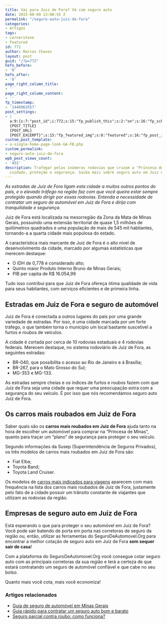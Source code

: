 ```yaml
---
title: Vai para Juiz de Fora? Vá com seguro auto
date: 2015-08-09 13:00:55 Z
permalink: "/seguro-auto-juiz-de-fora"
categories:
- Artigos
tags:
- cornerstone
- Featured
id: 772
author: Marcos Chaves
layout: post
guid: "/?p=772"
hefo_before:
- '0'
hefo_after:
- '0'
page_right_column_title:
- ''
page_right_column_content:
- ''
fp_timestamp:
- '1446963557'
post_settings:
- |
  a:9:{s:7:"post_id";i:772;s:15:"fp_publish_this";s:2:"on";s:16:"fp_schedule_this";s:3:"yes";s:11:"fp_datetime";s:0:"";s:18:"fp_timezone_offset";s:3:"120";s:8:"msg_body";s:66:"Novo post no {SITE_NAME}
  {POST_TITLE}
  {POST_URL}
  {POST_EXCERPT}";s:15:"fp_featured_img";s:8:"featured";s:16:"fp_post_img_text";s:0:"";s:5:"pages";a:2:{i:0;s:3:"own";i:1;s:15:"520743491417556";}}
custom_post_template:
- u-single-home-page-look-GA-FB.php
custom_permalink:
- seguro-auto-juiz-de-fora
wpb_post_views_count:
- '452'
description: Trafegar pelas inúmeras rodovias que cruzam a "Princesa de Minas" requer
  cuidado, proteção e segurança. Saiba mais sobre seguro auto em Juiz de Fora!
---
```


_As estradas de Juiz de Fora ligam esta cidade a muitos outros pontos do país, e o elevado tráfego na região faz com que você queira estar sempre protegido quando dirigir por essas rodovias. Entenda a necessidade de contratar um seguro de automóvel em Juiz de Fora e dirija com tranquilidade e segurança._

Juiz de Fora está localizada na mesorregião da Zona da Mata de Minas Gerais, possuindo uma extensão territorial de quase 1,5 milhões de quilômetros quadrados e uma população de mais de 545 mil habitantes, tornando-a a quarta cidade mais populosa do estado.

A característica mais marcante de Juiz de Fora é o alto nível de desenvolvimento da cidade, marcado por algumas estatísticas que merecem destaque:

  * O IDH de 0,778 é considerado alto;
  * Quinto maior Produto Interno Bruno de Minas Gerais;
  * PIB per capita de R$ 16.054,99

Tudo isso contribui para que Juiz de Fora ofereça ótima qualidade de vida para seus habitantes, com serviços eficientes e de primeira linha.

## Estradas em Juiz de Fora e seguro de automóvel

Juiz de Fora é conectada a outros lugares do país por uma grande variedade de estradas. Por isso, é uma cidade marcada por um forte tráfego, o que também torna o município um local bastante suscetível a furtos e roubos de veículos.

A cidade é cortada por cerca de 10 rodovias estaduais e 4 rodovias federais. Merecem destaque, no sistema rodoviário de Juiz de Fora, as seguintes estradas:

  * BR-040, que possibilita o acesso ao Rio de Janeiro e à Brasília;
  * BR-267, para o Mato Grosso do Sul;
  * MG-353 e MG-133.

As estradas sempre cheias e os índices de furtos e roubos fazem com que Juiz de Fora seja uma cidade que requer uma preocupação extra com a segurança do seu veículo. É por isso que nós recomendamos seguro auto Juiz de Fora.

## Os carros mais roubados em Juiz de Fora

Saber quais são os **carros mais roubados em Juiz de Fora** ajuda tanto na hora de escolher um automóvel para comprar na “Princesa de Minas”, quanto para traçar um “plano” de segurança para proteger o seu veículo.

Segundo informações da Susep (Superintendência de Seguros Privados), os três modelos de carros mais roubados em Juiz de Fora são:

  * Fiat Elba;
  * Toyota Band;
  * Toyota Land Cruiser.

Os modelos de [carros mais indicados para viagens](/quais-os-10-melhores-carros-para-viagem) aparecem com mais frequência na lista dos carros mais roubados de Juiz de Fora, justamente pelo fato de a cidade possuir um trânsito constante de viajantes que utilizam as rodovias da região.

## Empresas de seguro auto em Juiz de Fora

Está esperando o que para proteger o seu automóvel em Juiz de Fora? Você pode sair batendo de porta em porta nas corretoras de seguro da região ou, então, utilizar as ferramentas do SeguroDeAutomovel.Org para encontrar a melhor cotação de seguro auto em Juiz de Fora **sem sequer sair de casa**!

Com a plataforma do SeguroDeAutomovel.Org você consegue cotar seguro auto com as principais corretoras da sua região e terá a certeza de que estará contratando um seguro de automóvel confiável e que cabe no seu bolso.

Quanto mais você cota, mais você economiza!

### Artigos relacionados

  * <a href="/seguro-auto-minas-gerais" target="_blank">Guia de seguro de automóvel em Minas Gerais</a>
  * <a href="/guia-rapido-para-contratar-um-seguro-bom-e-barato" target="_blank">Guia rápido para contratar um seguro auto bom e barato</a>
  * <a href="/seguro-auto-parcial-roubo" target="_blank">Seguro parcial contra roubo: como funciona?</a>